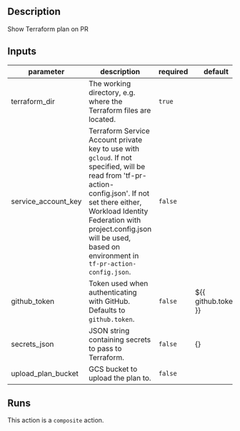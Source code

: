 ## Description

Show Terraform plan on PR

## Inputs

| parameter | description | required | default |
| --- | --- | --- | --- |
| terraform_dir | The working directory, e.g. where the Terraform files are located. | `true` |  |
| service_account_key | Terraform Service Account private key to use with `gcloud`. If not specified, will be read from 'tf-pr-action-config.json'. If not set there either, Workload Identity Federation with project.config.json will be used, based on environment in `tf-pr-action-config.json`. | `false` |  |
| github_token | Token used when authenticating with GitHub. Defaults to `github.token`. | `false` | ${{ github.token }} |
| secrets_json | JSON string containing secrets to pass to Terraform. | `false` | {} |
| upload_plan_bucket | GCS bucket to upload the plan to. | `false` |  |


## Runs

This action is a `composite` action.


